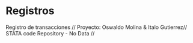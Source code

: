 # Registros
Registro de transacciones //
Proyecto: Oswaldo Molina & Italo Gutierrez//
STATA code Repository - No Data //
